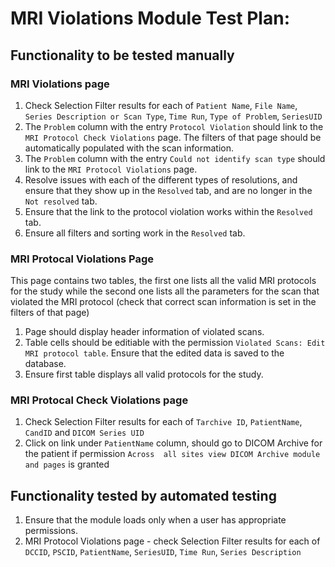 # MRI Violations Module Test Plan:

## Functionality to be tested manually

### MRI Violations page
1.  Check Selection Filter results for each of `Patient Name`, `File Name`,
    `Series Description or Scan Type`, `Time Run`, `Type of Problem`, `SeriesUID`
2. The `Problem` column with the entry `Protocol Violation` should link to the 
  `MRI Protocol Check Violations` page. The filters of that page should
  be automatically populated with the scan information.
3. The `Problem` column with the entry `Could not identify scan type` should 
   link to the `MRI Protocol Violations` page.
4. Resolve issues with each of the different types of resolutions, and ensure 
    that they show up in the `Resolved` tab, and are no longer in the 
    `Not resolved` tab.
5. Ensure that the link to the protocol violation works within the `Resolved` 
    tab.
6. Ensure all filters and sorting work in the `Resolved` tab.

### MRI Protocal Violations Page
 This page contains two 
 tables, the first one lists all the valid MRI protocols for the study 
 while the second one lists all the parameters for the scan that violated
 the MRI protocol (check that correct scan information is set in the 
 filters of that page) 
1.  Page should display header information of violated scans.
2.  Table cells should be editiable with the permission
    `Violated Scans: Edit MRI protocol table`. Ensure that the edited data is
    saved to the database.
3.  Ensure first table displays all valid 
    protocols for the study.

### MRI Protocal Check Violations page
1. Check Selection Filter results for 
    each of `Tarchive ID`, `PatientName`, `CandID` and `DICOM Series UID`
2. Click on link under `PatientName` 
    column, should go to DICOM Archive for the patient if permission `Across 
    all sites view DICOM Archive module and pages` is granted

## Functionality tested by automated testing
1.  Ensure that the module loads only when a user has appropriate permissions.
2.  MRI Protocol Violations page - check Selection Filter results for each of 
    `DCCID`, `PSCID`, `PatientName`, `SeriesUID`, `Time Run`, `Series Description`
